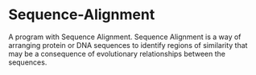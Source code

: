 # Sequence-Alignment
A program with Sequence Alignment. Sequence Alignment is a way of arranging protein or DNA sequences to identify regions of similarity that may be a consequence of evolutionary relationships between the sequences.
